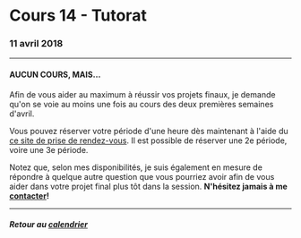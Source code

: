 # Cours 14 - Tutorat

### 11 avril 2018

-----

#### AUCUN COURS, MAIS… 

Afin de vous aider au maximum à réussir vos projets finaux, je demande qu'on se voie au moins une fois au cours des deux premières semaines d'avril.

Vous pouvez réserver votre période d'une heure dès maintenant à l'aide du [ce site de prise de rendez-vous](https://taemio-free.10to8.com). Il est possible de réserver une 2e période, voire une 3e période.

Notez que, selon mes disponibilités, je suis également en mesure de répondre à quelque autre question que vous pourriez avoir afin de vous aider dans votre projet final plus tôt dans la session. **N'hésitez jamais à me [contacter](mailto:roy.jean-hugues@uqam.ca?Subject=Yo%20JH)!**

-----

##### Retour au [calendrier](/calendrier.md)
